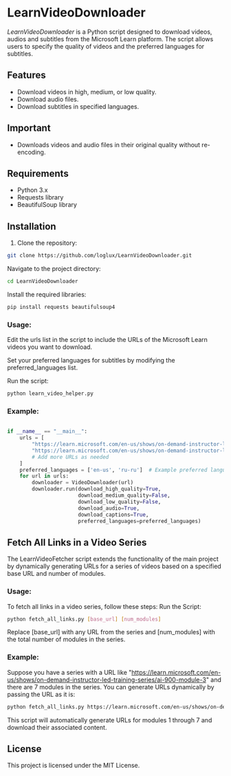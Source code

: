 # LearnVideoDownloader

*LearnVideoDownloader* is a Python script designed to download videos, audios and subtitles from the Microsoft Learn platform. The script allows users to specify the quality of videos and the preferred languages for subtitles.

## Features

- Download videos in high, medium, or low quality.
- Download audio files.
- Download subtitles in specified languages.

## Important

- Downloads videos and audio files in their original quality without re-encoding.

## Requirements

- Python 3.x
- Requests library
- BeautifulSoup library

## Installation

1. Clone the repository:

```bash
git clone https://github.com/loglux/LearnVideoDownloader.git
```

Navigate to the project directory:

```bash
cd LearnVideoDownloader
```

Install the required libraries:
```bash
pip install requests beautifulsoup4
```
### Usage:
Edit the urls list in the script to include the URLs of the Microsoft Learn videos you want to download.

Set your preferred languages for subtitles by modifying the preferred_languages list.

Run the script:
``` bash
python learn_video_helper.py
```
### Example:
```python

if __name__ == "__main__":
    urls = [
        "https://learn.microsoft.com/en-us/shows/on-demand-instructor-led-training-series/ai-050-module-1/",
        "https://learn.microsoft.com/en-us/shows/on-demand-instructor-led-training-series/ai-050-module-2/",
        # Add more URLs as needed
    ]
    preferred_languages = ['en-us', 'ru-ru']  # Example preferred languages: English and Russian subtitles
    for url in urls:
        downloader = VideoDownloader(url)
        downloader.run(download_high_quality=True,
                       download_medium_quality=False,
                       download_low_quality=False,
                       download_audio=True,
                       download_captions=True,
                       preferred_languages=preferred_languages)
```

## Fetch All Links in a Video Series
The LearnVideoFetcher script extends the functionality of the main project by dynamically generating URLs for a series of videos based on a specified base URL and number of modules.
### Usage:
To fetch all links in a video series, follow these steps:
Run the Script:
```bash
python fetch_all_links.py [base_url] [num_modules]
```
Replace [base_url] with any URL from the series and [num_modules] with the total number of modules in the series.

### Example:

Suppose you have a series with a URL like "https://learn.microsoft.com/en-us/shows/on-demand-instructor-led-training-series/ai-900-module-3" and there are 7 modules in the series. You can generate URLs dynamically by passing the URL as it is:
```bash
python fetch_all_links.py https://learn.microsoft.com/en-us/shows/on-demand-instructor-led-training-series/ai-900-module-3 7
```
This script will automatically generate URLs for modules 1 through 7 and download their associated content.

## License
This project is licensed under the MIT License.
